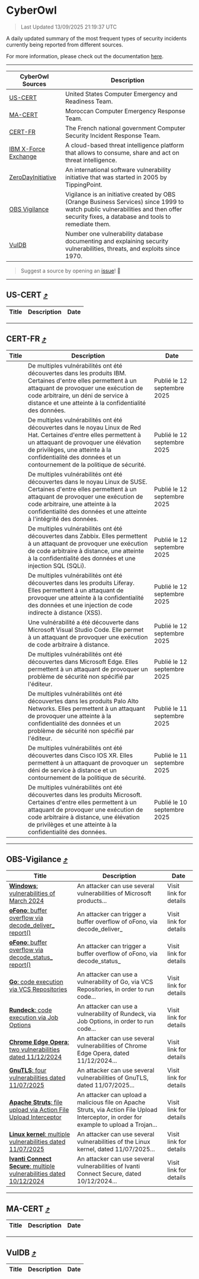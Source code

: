 
 <div id='top'></div>

# CyberOwl

 > Last Updated 13/09/2025 21:19:37 UTC
 
 A daily updated summary of the most frequent types of security incidents currently being reported from different sources.
 
 For more information, please check out the documentation [here](./docs/README.md).
 
 ---
 |CyberOwl Sources|Description|
 |---|---|
 |[US-CERT](#us-cert-arrow_heading_up)|United States Computer Emergency and Readiness Team.|
 |[MA-CERT](#ma-cert-arrow_heading_up)|Moroccan Computer Emergency Response Team.|
 |[CERT-FR](#cert-fr-arrow_heading_up)|The French national government Computer Security Incident Response Team.|
 |[IBM X-Force Exchange](#ibmcloud-arrow_heading_up)|A cloud-based threat intelligence platform that allows to consume, share and act on threat intelligence.|
 |[ZeroDayInitiative](#zerodayinitiative-arrow_heading_up)|An international software vulnerability initiative that was started in 2005 by TippingPoint.|
 |[OBS Vigilance](#obs-vigilance-arrow_heading_up)|Vigilance is an initiative created by OBS (Orange Business Services) since 1999 to watch public vulnerabilities and then offer security fixes, a database and tools to remediate them.|
 |[VulDB](#vuldb-arrow_heading_up)|Number one vulnerability database documenting and explaining security vulnerabilities, threats, and exploits since 1970.|
 
 > Suggest a source by opening an [issue](https://github.com/karimhabush/cyberowl/issues)! :raised_hands:
 ---

## US-CERT [:arrow_heading_up:](#cyberowl)

 |Title|Description|Date|
 |---|---|---|
 
 ---

## CERT-FR [:arrow_heading_up:](#cyberowl)

 |Title|Description|Date|
 |---|---|---|
 |[](https://www.cert.ssi.gouv.fr/avis/CERTFR-2025-AVI-0789/)|De multiples vulnérabilités ont été découvertes dans les produits IBM. Certaines d'entre elles permettent à un attaquant de provoquer une exécution de code arbitraire, un déni de service à distance et une atteinte à la confidentialité des données.|Publié le 12 septembre 2025|
 |[](https://www.cert.ssi.gouv.fr/avis/CERTFR-2025-AVI-0788/)|De multiples vulnérabilités ont été découvertes dans le noyau Linux de Red Hat. Certaines d'entre elles permettent à un attaquant de provoquer une élévation de privilèges, une atteinte à la confidentialité des données et un contournement de la politique de sécurité.|Publié le 12 septembre 2025|
 |[](https://www.cert.ssi.gouv.fr/avis/CERTFR-2025-AVI-0787/)|De multiples vulnérabilités ont été découvertes dans le noyau Linux de SUSE. Certaines d'entre elles permettent à un attaquant de provoquer une exécution de code arbitraire, une atteinte à la confidentialité des données et une atteinte à l'intégrité des données.|Publié le 12 septembre 2025|
 |[](https://www.cert.ssi.gouv.fr/avis/CERTFR-2025-AVI-0786/)|De multiples vulnérabilités ont été découvertes dans Zabbix. Elles permettent à un attaquant de provoquer une exécution de code arbitraire à distance, une atteinte à la confidentialité des données et une injection SQL (SQLi).|Publié le 12 septembre 2025|
 |[](https://www.cert.ssi.gouv.fr/avis/CERTFR-2025-AVI-0785/)|De multiples vulnérabilités ont été découvertes dans les produits Liferay. Elles permettent à un attaquant de provoquer une atteinte à la confidentialité des données et une injection de code indirecte à distance (XSS).|Publié le 12 septembre 2025|
 |[](https://www.cert.ssi.gouv.fr/avis/CERTFR-2025-AVI-0784/)|Une vulnérabilité a été découverte dans Microsoft Visual Studio Code. Elle permet à un attaquant de provoquer une exécution de code arbitraire à distance.|Publié le 12 septembre 2025|
 |[](https://www.cert.ssi.gouv.fr/avis/CERTFR-2025-AVI-0783/)|De multiples vulnérabilités ont été découvertes dans Microsoft Edge. Elles permettent à un attaquant de provoquer un problème de sécurité non spécifié par l'éditeur.|Publié le 12 septembre 2025|
 |[](https://www.cert.ssi.gouv.fr/avis/CERTFR-2025-AVI-0782/)|De multiples vulnérabilités ont été découvertes dans les produits Palo Alto Networks. Elles permettent à un attaquant de provoquer une atteinte à la confidentialité des données et un problème de sécurité non spécifié par l'éditeur.|Publié le 11 septembre 2025|
 |[](https://www.cert.ssi.gouv.fr/avis/CERTFR-2025-AVI-0781/)|De multiples vulnérabilités ont été découvertes dans Cisco IOS XR. Elles permettent à un attaquant de provoquer un déni de service à distance et un contournement de la politique de sécurité.|Publié le 11 septembre 2025|
 |[](https://www.cert.ssi.gouv.fr/avis/CERTFR-2025-AVI-0780/)|De multiples vulnérabilités ont été découvertes dans les produits Microsoft. Certaines d'entre elles permettent à un attaquant de provoquer une exécution de code arbitraire à distance, une élévation de privilèges et une atteinte à la confidentialité des données.|Publié le 10 septembre 2025|
 
 ---

## OBS-Vigilance [:arrow_heading_up:](#cyberowl)

 |Title|Description|Date|
 |---|---|---|
 |[<a href="https://vigilance.fr/vulnerability/Windows-vulnerabilities-of-March-2024-43752" class="noirorange"><b>Windows</b>: vulnerabilities of March 2024</a>](https://vigilance.fr/vulnerability/Windows-vulnerabilities-of-March-2024-43752)|An attacker can use several vulnerabilities of Microsoft products...|Visit link for details|
 |[<a href="https://vigilance.fr/vulnerability/oFono-buffer-overflow-via-decode-deliver-report-45886" class="noirorange"><b>oFono</b>: buffer overflow via decode_deliver_<wbr>report()</wbr></a>](https://vigilance.fr/vulnerability/oFono-buffer-overflow-via-decode-deliver-report-45886)|An attacker can trigger a buffer overflow of oFono, via decode_deliver_|Visit link for details|
 |[<a href="https://vigilance.fr/vulnerability/oFono-buffer-overflow-via-decode-status-report-45885" class="noirorange"><b>oFono</b>: buffer overflow via decode_status_<wbr>report()</wbr></a>](https://vigilance.fr/vulnerability/oFono-buffer-overflow-via-decode-status-report-45885)|An attacker can trigger a buffer overflow of oFono, via decode_status_|Visit link for details|
 |[<a href="https://vigilance.fr/vulnerability/Go-code-execution-via-VCS-Repositories-47696" class="noirorange"><b>Go</b>: code execution via VCS Repositories</a>](https://vigilance.fr/vulnerability/Go-code-execution-via-VCS-Repositories-47696)|An attacker can use a vulnerability of Go, via VCS Repositories, in order to run code...|Visit link for details|
 |[<a href="https://vigilance.fr/vulnerability/Rundeck-code-execution-via-Job-Options-47695" class="noirorange"><b>Rundeck</b>: code execution via Job Options</a>](https://vigilance.fr/vulnerability/Rundeck-code-execution-via-Job-Options-47695)|An attacker can use a vulnerability of Rundeck, via Job Options, in order to run code...|Visit link for details|
 |[<a href="https://vigilance.fr/vulnerability/Chrome-Edge-Opera-two-vulnerabilities-dated-11-12-2024-45869" class="noirorange"><b>Chrome  Edge  Opera</b>: two vulnerabilities dated 11/12/2024</a>](https://vigilance.fr/vulnerability/Chrome-Edge-Opera-two-vulnerabilities-dated-11-12-2024-45869)|An attacker can use several vulnerabilities of Chrome  Edge  Opera, dated 11/12/2024...|Visit link for details|
 |[<a href="https://vigilance.fr/vulnerability/GnuTLS-four-vulnerabilities-dated-11-07-2025-47689" class="noirorange"><b>GnuTLS</b>: four vulnerabilities dated 11/07/2025</a>](https://vigilance.fr/vulnerability/GnuTLS-four-vulnerabilities-dated-11-07-2025-47689)|An attacker can use several vulnerabilities of GnuTLS, dated 11/07/2025...|Visit link for details|
 |[<a href="https://vigilance.fr/vulnerability/Apache-Struts-file-upload-via-Action-File-Upload-Interceptor-45865" class="noirorange"><b>Apache Struts</b>: file upload via Action File Upload Interceptor</a>](https://vigilance.fr/vulnerability/Apache-Struts-file-upload-via-Action-File-Upload-Interceptor-45865)|An attacker can upload a malicious file on Apache Struts, via Action File Upload Interceptor, in order for example to upload a Trojan...|Visit link for details|
 |[<a href="https://vigilance.fr/vulnerability/Linux-kernel-multiple-vulnerabilities-dated-11-07-2025-47688" class="noirorange"><b>Linux kernel</b>: multiple vulnerabilities dated 11/07/2025</a>](https://vigilance.fr/vulnerability/Linux-kernel-multiple-vulnerabilities-dated-11-07-2025-47688)|An attacker can use several vulnerabilities of the Linux kernel, dated 11/07/2025...|Visit link for details|
 |[<a href="https://vigilance.fr/vulnerability/Ivanti-Connect-Secure-multiple-vulnerabilities-dated-10-12-2024-45861" class="noirorange"><b>Ivanti Connect Secure</b>: multiple vulnerabilities dated 10/12/2024</a>](https://vigilance.fr/vulnerability/Ivanti-Connect-Secure-multiple-vulnerabilities-dated-10-12-2024-45861)|An attacker can use several vulnerabilities of Ivanti Connect Secure, dated 10/12/2024...|Visit link for details|
 
 ---

## MA-CERT [:arrow_heading_up:](#cyberowl)

 |Title|Description|Date|
 |---|---|---|
 
 ---

## VulDB [:arrow_heading_up:](#cyberowl)

 |Title|Description|Date|
 |---|---|---|
 